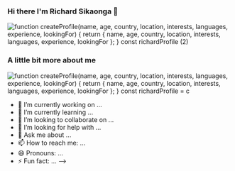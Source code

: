 ### Hi there I'm Richard Sikaonga 👋

![function createProfile(name, age, country, location, interests, languages, experience, lookingFor) { return { name, age, country, location, interests, languages, experience, lookingFor }; } const richardProfile (2)](https://github.com/richie1988/richie1988/assets/97953658/c04587f1-ac74-4b9c-ae68-9bf4b9067a96)


### A little bit more about me

![function createProfile(name, age, country, location, interests, languages, experience, lookingFor) { return { name, age, country, location, interests, languages, experience, lookingFor }; } const richardProfile = c](https://github.com/richie1988/richie1988/assets/97953658/9b6c62e2-ef38-4e20-a619-04beb511dbb6)


- 🔭 I’m currently working on ...
- 🌱 I’m currently learning ...
- 👯 I’m looking to collaborate on ...
- 🤔 I’m looking for help with ...
- 💬 Ask me about ...
- 📫 How to reach me: ...
- 😄 Pronouns: ...
- ⚡ Fun fact: ...
-->
